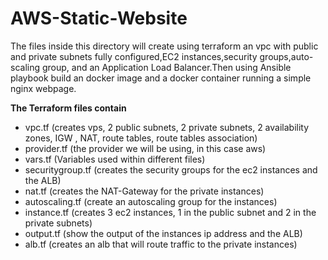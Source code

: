 # AWS-Static-Website 
The files inside this directory will create using terraform an vpc with public and private subnets fully configured,EC2 instances,security groups,auto-scaling group, and an Application Load Balancer.Then using Ansible playbook build an docker image and a docker container running a simple nginx webpage.
 
**The Terraform files contain** 
-  vpc.tf (creates vps, 2 public subnets, 2 private subnets, 2 availability zones, IGW , NAT, route tables, route tables association)
- provider.tf (the provider we will be using, in this case aws)
- vars.tf (Variables used within different files) 
- securitygroup.tf (creates the security groups for the ec2 instances and the ALB)
- nat.tf (creates the NAT-Gateway for the private instances) 
- autoscaling.tf (create an autoscaling group for the instances) 
- instance.tf (creates 3 ec2 instances, 1 in the public subnet and 2 in the private subnets)
- output.tf (show the output of the instances ip address and the ALB) 
- alb.tf (creates an alb that will route traffic to the private instances) 





